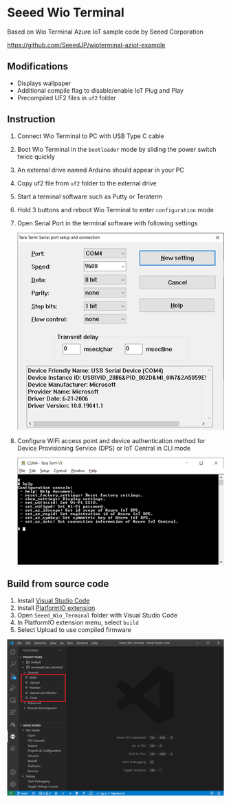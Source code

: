 # Seeed Wio Terminal

Based on Wio Terminal Azure IoT sample code by Seeed Corporation

<https://github.com/SeeedJP/wioterminal-aziot-example> 

## Modifications

- Displays wallpaper
- Additional compile flag to disable/enable IoT Plug and Play
- Precompiled UF2 files in `uf2` folder

## Instruction

1. Connect Wio Terminal to PC with USB Type C cable
1. Boot Wio Terminal in the `bootloader` mode by sliding the power switch twice quickly
1. An external drive named Arduino should appear in your PC
1. Copy uf2 file from `uf2` folder to the external drive
1. Start a terminal software such as Putty or Teraterm
1. Hold 3 buttons and reboot Wio Terminal to enter `configuration` mode
1. Open Serial Port in the terminal software with following settings  

    ![Serial Port Setting](media/Teraterm-02.png)

1. Configure WiFi access point and device authentication method for Device Provisioning Service (DPS) or IoT Central in CLI mode  

    ![CLI Mode](media/Teraterm-01.png)

## Build from source code

1. Install [Visual Studio Code](https://aka.ms/vscode)
1. Install [PlatformIO extension](https://marketplace.visualstudio.com/items?itemName=platformio.platformio-ide)
1. Open `Seeed_Wio_Terminal` folder with Visual Studio Code
1. In PlatformIO extension menu, select `build`
1. Select Upload to use compiled firmware

![VSCode](media/VSCode-PlatformIO.png)